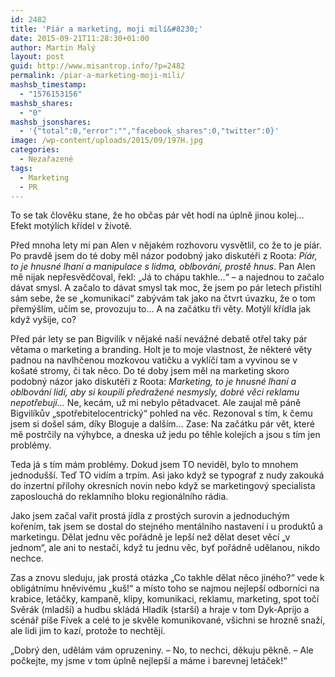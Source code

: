 ```yaml
---
id: 2482
title: 'Píár a marketing, moji milí&#8230;'
date: 2015-09-21T11:28:30+01:00
author: Martin Malý
layout: post
guid: http://www.misantrop.info/?p=2482
permalink: /piar-a-marketing-moji-mili/
mashsb_timestamp:
  - "1576153156"
mashsb_shares:
  - "0"
mashsb_jsonshares:
  - '{"total":0,"error":"","facebook_shares":0,"twitter":0}'
image: /wp-content/uploads/2015/09/197H.jpg
categories:
  - Nezařazené
tags:
  - Marketing
  - PR
---
```

To se tak člověku stane, že ho občas pár vět hodí na úplně jinou kolej&#8230; Efekt motýlích křídel v životě.

<!--more-->

Před mnoha lety mi pan Alen v nějakém rozhovoru vysvětlil, co že to je píár. Po pravdě jsem do té doby měl názor podobný jako diskutéři z Roota: _Píár, to je hnusné lhaní a manipulace s lidma, oblbování, prostě hnus_. Pan Alen mě nijak nepřesvědčoval, řekl: &#8222;Já to chápu takhle&#8230;&#8220; &#8211; a najednou to začalo dávat smysl. A začalo to dávat smysl tak moc, že jsem po pár letech přistihl sám sebe, že se &#8222;komunikací&#8220; zabývám tak jako na čtvrt úvazku, že o tom přemýšlím, učím se, provozuju to&#8230; A na začátku tři věty. Motýlí křídla jak když vyšije, co?

Před pár lety se pan Bigvilík v nějaké naší nevážné debatě otřel taky pár větama o marketing a branding. Holt je to moje vlastnost, že některé věty padnou na navlhčenou mozkovou vatičku a vyklíčí tam a vyvinou se v košaté stromy, či tak něco. Do té doby jsem měl na marketing skoro podobný názor jako diskutéři z Roota: _Marketing, to je hnusné lhaní a oblbování lidí, aby si koupili předražené nesmysly, dobré věci reklamu nepotřebují&#8230;_ Ne, kecám, už mi nebylo pětadvacet. Ale zaujal mě páně Bigvilíkův &#8222;spotřebitelocentrický&#8220; pohled na věc. Rezonoval s tím, k čemu jsem si došel sám, díky Bloguje a dalším&#8230; Zase: Na začátku pár vět, které mě postrčily na výhybce, a dneska už jedu po těhle kolejích a jsou s tím jen problémy.

Teda já s tím mám problémy. Dokud jsem TO neviděl, bylo to mnohem jednodušší. Teď TO vidím a trpím. Asi jako když se typograf z nudy zakouká do inzertní přílohy okresních novin nebo když se marketingový specialista zaposlouchá do reklamního bloku regionálního rádia.

Jako jsem začal vařit prostá jídla z prostých surovin a jednoduchým kořením, tak jsem se dostal do stejného mentálního nastavení i u produktů a marketingu. Dělat jednu věc pořádně je lepší než dělat deset věcí &#8222;v jednom&#8220;, ale ani to nestačí, když tu jednu věc, byť pořádně udělanou, nikdo nechce.

Zas a znovu sleduju, jak prostá otázka &#8222;Co takhle dělat něco jiného?&#8220; vede k obligátnímu hněvivému &#8222;kuš!&#8220; a místo toho se najmou nejlepší odborníci na krabice, letáčky, kampaně, klipy, komunikaci, reklamu, marketing, spot točí Svěrák (mladší) a hudbu skládá Hladík (starší) a hraje v tom Dyk-Aprijo a scénář píše Fívek a celé to je skvěle komunikované, všichni se hrozně snaží, ale lidi jim to kazí, protože to nechtějí.

&#8222;Dobrý den, udělám vám opruzeniny. &#8211; No, to nechci, děkuju pěkně. &#8211; Ale počkejte, my jsme v tom úplně nejlepší a máme i barevnej letáček!&#8220;

&nbsp;